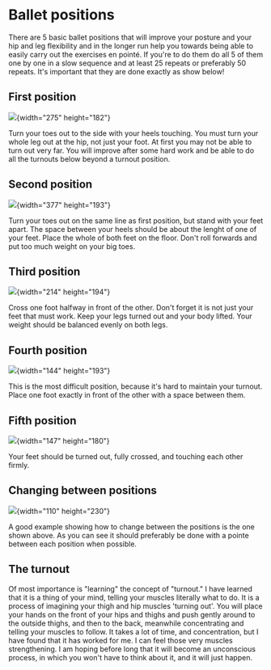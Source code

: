 # Ballet positions

There are 5 basic ballet positions that will improve your posture and
your hip and leg flexibility and in the longer run help you towards
being able to easily carry out the exercises en pointé. If you're to do
them do all 5 of them one by one in a slow sequence and at least 25
repeats or preferably 50 repeats. It's important that they are done
exactly as show below!

## First position

![](/images/Pos1.jpg){width="275" height="182"}

Turn your toes out to the side with your heels touching. You must turn
your whole leg out at the hip, not just your foot. At first you may not
be able to turn out very far. You will improve after some hard work and
be able to do all the turnouts below beyond a turnout position.

## Second position

![](/images/Pos2.jpg){width="377" height="193"}

Turn your toes out on the same line as first position, but stand with
your feet apart. The space between your heels should be about the lenght
of one of your feet. Place the whole of both feet on the floor. Don't
roll forwards and put too much weight on your big toes.

## Third position

![](/images/Pos3.jpg){width="214" height="194"}

Cross one foot halfway in front of the other. Don't forget it is not
just your feet that must work. Keep your legs turned out and your body
lifted. Your weight should be balanced evenly on both legs.

## Fourth position

![](/images/Pos4.jpg){width="144" height="193"}

This is the most difficult position, because it's hard to maintain your
turnout. Place one foot exactly in front of the other with a space
between them.

## Fifth position

![](/images/Pos5.jpg){width="147" height="180"}

Your feet should be turned out, fully crossed, and touching each other
firmly.

## Changing between positions

![](/images/releve.gif){width="110" height="230"}

A good example showing how to change between the positions is the one
shown above. As you can see it should preferably be done with a pointe
between each position when possible.

## The turnout

Of most importance is "learning" the concept of "turnout." I have
learned that it is a thing of your mind, telling your muscles literally
what to do. It is a process of imagining your thigh and hip muscles
'turning out'. You will place your hands on the front of your hips and
thighs and push gently around to the outside thighs, and then to the
back, meanwhile concentrating and telling your muscles to follow. It
takes a lot of time, and concentration, but I have found that it has
worked for me. I can feel those very muscles strengthening. I am hoping
before long that it will become an unconscious process, in which you
won't have to think about it, and it will just happen.

